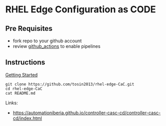 # RHEL Edge Configuration as CODE 

## Pre  Requisites
* fork repo to your github account
* review [github_actions](github_actions) to enable pipelines

## Instructions 
[Getting Started](https://github.com/tosin2013/rhel-edge-CaC/tree/main/deploy)
```
git clone https://github.com/tosin2013/rhel-edge-CaC.git
cd rhel-edge-CaC
cat README.md
```

Links: 

* https://automationiberia.github.io/controller-casc-cd/controller-casc-cd/index.html